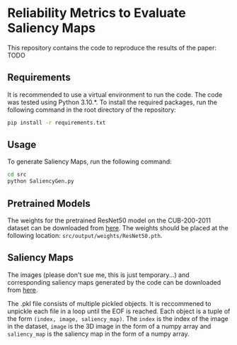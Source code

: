 # Reliability Metrics to Evaluate Saliency Maps

This repository contains the code to reproduce the results of the paper:
TODO

## Requirements

It is recommended to use a virtual environment to run the code. The code was tested using Python 3.10.*. To install the required packages, run the following command in the root directory of the repository:

```bash
pip install -r requirements.txt
```

## Usage

To generate Saliency Maps, run the following command:

```bash
cd src
python SaliencyGen.py
```

## Pretrained Models

The weights for the pretrained ResNet50 model on the CUB-200-2011 dataset can be downloaded from [here](https://fkd-ds.synology.me/web_data/meta_xai_paper_2023/ResNet50.pth). The weights should be placed at the following location: `src/output/weights/ResNet50.pth`.

## Saliency Maps

The images (please don't sue me, this is just temporary...) and corresponding saliency maps generated by the code can be downloaded from [here](https://fkd-ds.synology.me/).

The .pkl file consists of multiple pickled objects. It is reccommened to unpickle each file in a loop until the EOF is reached. Each object is a tuple of the form `(index, image, saliency_map)`. The `index` is the index of the image in the dataset, `image` is the 3D image in the form of a numpy array and `saliency_map` is the saliency map in the form of a numpy array.
